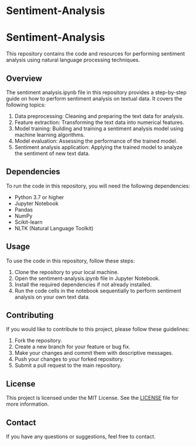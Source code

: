 # Sentiment-Analysis
# Sentiment-Analysis

This repository contains the code and resources for performing sentiment analysis using natural language processing techniques.

## Overview
The sentiment analysis.ipynb file in this repository provides a step-by-step guide on how to perform sentiment analysis on textual data. It covers the following topics:

1. Data preprocessing: Cleaning and preparing the text data for analysis.
2. Feature extraction: Transforming the text data into numerical features.
3. Model training: Building and training a sentiment analysis model using machine learning algorithms.
4. Model evaluation: Assessing the performance of the trained model.
5. Sentiment analysis application: Applying the trained model to analyze the sentiment of new text data.

## Dependencies
To run the code in this repository, you will need the following dependencies:

- Python 3.7 or higher
- Jupyter Notebook
- Pandas
- NumPy
- Scikit-learn
- NLTK (Natural Language Toolkit)

## Usage
To use the code in this repository, follow these steps:

1. Clone the repository to your local machine.
2. Open the sentiment-analysis.ipynb file in Jupyter Notebook.
3. Install the required dependencies if not already installed.
4. Run the code cells in the notebook sequentially to perform sentiment analysis on your own text data.

## Contributing
If you would like to contribute to this project, please follow these guidelines:

1. Fork the repository.
2. Create a new branch for your feature or bug fix.
3. Make your changes and commit them with descriptive messages.
4. Push your changes to your forked repository.
5. Submit a pull request to the main repository.

## License
This project is licensed under the MIT License. See the [LICENSE](LICENSE) file for more information.

## Contact
If you have any questions or suggestions, feel free to contact.
